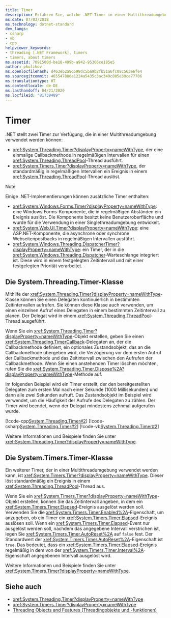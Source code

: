 ```yaml
---
title: Timer
description: Erfahren Sie, welche .NET-Timer in einer Multithreadumgebung verwendet werden können.
ms.date: 07/03/2018
ms.technology: dotnet-standard
dev_langs:
- csharp
- vb
- cpp
helpviewer_keywords:
- threading [.NET Framework], timers
- timers, about timers
ms.assetid: 7091500d-be18-499b-a942-95366ce185e5
author: pkulikov
ms.openlocfilehash: d463eb2a8d598dc5ba9b2fb51a6fc08c563e6fe4
ms.sourcegitcommit: 465547886a1224a5435c3ac349c805e39ce77706
ms.translationtype: HT
ms.contentlocale: de-DE
ms.lasthandoff: 04/21/2020
ms.locfileid: "81739489"
---
```

# <a name="timers"></a>Timer

.NET stellt zwei Timer zur Verfügung, die in einer Multithreadumgebung verwendet werden können:

- <xref:System.Threading.Timer?displayProperty=nameWithType>, der eine einmalige Callbackmethode in regelmäßigen Intervallen für einen <xref:System.Threading.ThreadPool>-Thread ausführt.
- <xref:System.Timers.Timer?displayProperty=nameWithType>, der standardmäßig in regelmäßigen Intervallen ein Ereignis in einem <xref:System.Threading.ThreadPool>-Thread auslöst.

> [!NOTE]
> Einige .NET-Implementierungen können zusätzliche Timer enthalten:
>
> - <xref:System.Windows.Forms.Timer?displayProperty=nameWithType>: eine Windows Forms-Komponente, die in regelmäßigen Abständen ein Ereignis auslöst. Die Komponente besitzt keine Benutzeroberfläche und wurde für die Verwendung in einer Singlethreadumgebung entwickelt.  
> - <xref:System.Web.UI.Timer?displayProperty=nameWithType>: eine ASP.NET-Komponente, die asynchrone oder synchrone Webseitenpostbacks in regelmäßigen Intervallen ausführt.
> - <xref:System.Windows.Threading.DispatcherTimer?displayProperty=nameWithType>: ein Timer, der in die <xref:System.Windows.Threading.Dispatcher>-Warteschlange integriert ist. Diese wird in einem festgelegten Zeitintervall und mit einer festgelegten Priorität verarbeitet.

## <a name="the-systemthreadingtimer-class"></a>Die System.Threading.Timer-Klasse

Mithilfe der <xref:System.Threading.Timer?displayProperty=nameWithType>-Klasse können Sie einen Delegaten kontinuierlich in bestimmten Zeitintervallen aufrufen. Sie können diese Klasse auch verwenden, um einen einzelnen Aufruf eines Delegaten in einem bestimmten Zeitintervall zu planen. Der Delegat wird in einem <xref:System.Threading.ThreadPool>-Thread ausgeführt.

Wenn Sie ein <xref:System.Threading.Timer?displayProperty=nameWithType>-Objekt erstellen, geben Sie einen <xref:System.Threading.TimerCallback>-Delegaten an, der die Callbackmethode definiert, ein optionales Zustandsobjekt, das an die Callbackmethode übergeben wird, die Verzögerung vor dem ersten Aufruf der Callbackmethode und das Zeitintervall zwischen den Aufrufen der Callbackmethode. Wenn Sie einen anstehenden Timer löschen möchten, rufen Sie die <xref:System.Threading.Timer.Dispose%2A?displayProperty=nameWithType>-Methode auf.

Im folgenden Beispiel wird ein Timer erstellt, der den bereitgestellten Delegaten zum ersten Mal nach einer Sekunde (1000 Millisekunden) und dann alle zwei Sekunden aufruft. Das Zustandsobjekt im Beispiel wird verwendet, um die Häufigkeit der Aufrufe des Delegaten zu zählen. Der Timer wird beendet, wenn der Delegat mindestens zehnmal aufgerufen wurde.

[!code-cpp[System.Threading.Timer#2](../../../samples/snippets/cpp/VS_Snippets_CLR_System/system.Threading.Timer/CPP/source2.cpp#2)]
[!code-csharp[System.Threading.Timer#2](../../../samples/snippets/csharp/VS_Snippets_CLR_System/system.Threading.Timer/CS/source2.cs#2)]
[!code-vb[System.Threading.Timer#2](../../../samples/snippets/visualbasic/VS_Snippets_CLR_System/system.Threading.Timer/VB/source2.vb#2)]

Weitere Informationen und Beispiele finden Sie unter <xref:System.Threading.Timer?displayProperty=nameWithType>.

## <a name="the-systemtimerstimer-class"></a>Die System.Timers.Timer-Klasse

Ein weiterer Timer, der in einer Multithreadumgebung verwendet werden kann, ist <xref:System.Timers.Timer?displayProperty=nameWithType>. Dieser löst standardmäßig ein Ereignis in einem <xref:System.Threading.ThreadPool>-Thread aus.

Wenn Sie ein <xref:System.Timers.Timer?displayProperty=nameWithType>-Objekt erstellen, können Sie das Zeitintervall angeben, in dem ein <xref:System.Timers.Timer.Elapsed>-Ereignis ausgelöst werden soll. Verwenden Sie die <xref:System.Timers.Timer.Enabled%2A>-Eigenschaft, um anzugeben, ob ein Timer ein <xref:System.Timers.Timer.Elapsed>-Ereignis auslösen soll. Wenn ein <xref:System.Timers.Timer.Elapsed>-Event nur ausgelöst werden soll, nachdem das angegebene Intervall verstrichen ist, legen Sie <xref:System.Timers.Timer.AutoReset%2A> auf `false` fest. Der Standardwert der <xref:System.Timers.Timer.AutoReset%2A>-Eigenschaft ist `true`. Das bedeutet, dass ein <xref:System.Timers.Timer.Elapsed>-Ereignis regelmäßig in dem von der <xref:System.Timers.Timer.Interval%2A>-Eigenschaft angegebenen Intervall ausgelöst wird.

Weitere Informationen und Beispiele finden Sie unter <xref:System.Timers.Timer?displayProperty=nameWithType>.
  
## <a name="see-also"></a>Siehe auch

- <xref:System.Threading.Timer?displayProperty=nameWithType>
- <xref:System.Timers.Timer?displayProperty=nameWithType>
- [Threading Objects and Features (Threadingobjekte und -funktionen)](threading-objects-and-features.md)
